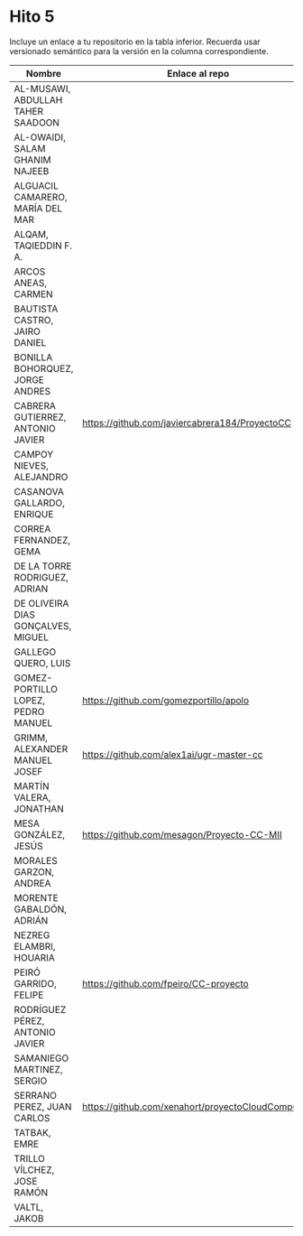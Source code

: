 # Hito 5

Incluye un enlace a tu repositorio en la tabla inferior. Recuerda usar
versionado semántico para la versión en la columna correspondiente.

| Nombre   | Enlace al repo | Versión |
|----------|--------------- |---------|
| AL-MUSAWI,  ABDULLAH TAHER SAADOON | | |
| AL-OWAIDI,  SALAM GHANIM NAJEEB | | |
| ALGUACIL CAMARERO,  MARÍA DEL MAR | | |
| ALQAM,  TAQIEDDIN F. A. | | |
| ARCOS ANEAS, CARMEN | | |
| BAUTISTA CASTRO,  JAIRO DANIEL | | |
| BONILLA BOHORQUEZ,  JORGE ANDRES | | |
| CABRERA GUTIERREZ,  ANTONIO JAVIER | https://github.com/javiercabrera184/ProyectoCC | 5.0 |
| CAMPOY NIEVES, ALEJANDRO | | |
| CASANOVA GALLARDO, ENRIQUE | | |
| CORREA FERNANDEZ,  GEMA | | |
| DE LA TORRE RODRIGUEZ,  ADRIAN | | |
| DE OLIVEIRA DIAS GONÇALVES, MIGUEL | | |
| GALLEGO QUERO,  LUIS | | |
| GOMEZ-PORTILLO LOPEZ,  PEDRO MANUEL | https://github.com/gomezportillo/apolo | 5 |
| GRIMM,  ALEXANDER MANUEL JOSEF | https://github.com/alex1ai/ugr-master-cc | 5.0 |
| MARTÍN VALERA, JONATHAN | | |
| MESA GONZÁLEZ, JESÚS | https://github.com/mesagon/Proyecto-CC-MII | 5.0.0 |
| MORALES GARZON,  ANDREA | | |
| MORENTE GABALDÓN, ADRIÁN | | |
| NEZREG ELAMBRI,   HOUARIA | | |
| PEIRÓ GARRIDO,  FELIPE | 	https://github.com/fpeiro/CC-proyecto | 5 |
| RODRÍGUEZ PÉREZ, ANTONIO JAVIER | | |
| SAMANIEGO MARTINEZ,  SERGIO | | |
| SERRANO PEREZ,  JUAN CARLOS | https://github.com/xenahort/proyectoCloudComputing | 1 |
| TATBAK,  EMRE | | |
| TRILLO VÍLCHEZ,  JOSE RAMÓN | | |
| VALTL,  JAKOB | | |

